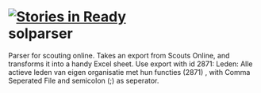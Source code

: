[![Stories in Ready](https://badge.waffle.io/mtoonen/solparser.png?label=ready)](https://waffle.io/mtoonen/solparser)  
solparser
=========

Parser for scouting online. Takes an export from Scouts Online, and transforms it into a handy Excel sheet.
Use export with id 2871: Leden: Alle actieve leden van eigen organisatie met hun functies (2871) , with Comma Seperated File and semicolon (;) as seperator.

